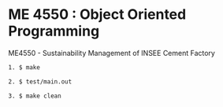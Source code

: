 # ME 4550 : Object Oriented Programming

ME4550 - Sustainability Management of INSEE Cement Factory

```bash
1. $ make

2. $ test/main.out

3. $ make clean

```